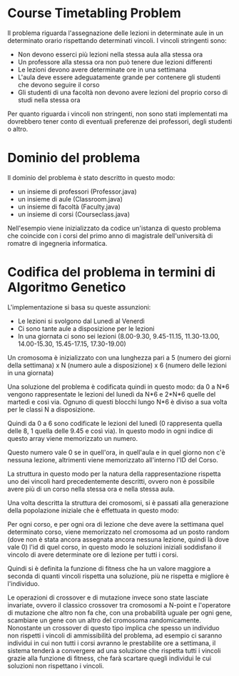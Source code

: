 # Course Timetabling Problem #
Il problema riguarda l'assegnazione delle lezioni in determinate aule in un determinato orario rispettando determinati vincoli.
I vincoli stringenti sono:
  * Non devono esserci più lezioni nella stessa aula alla stessa ora
  * Un professore alla stessa ora non può tenere due lezioni differenti
  * Le lezioni devono avere determinate ore in una settimana
  * L'aula deve essere adeguatamente grande per contenere gli studenti che devono seguire il corso
  * Gli studenti di una facoltà non devono avere lezioni del proprio corso di studi nella stessa ora

Per quanto riguarda i vincoli non stringenti, non sono stati implementati ma dovrebbero tener conto di eventuali preferenze dei professori, degli studenti o altro.

# Dominio del problema #
Il dominio del problema è stato descritto in questo modo:
  * un insieme di professori (Professor.java)
  * un insieme di aule (Classroom.java)
  * un insieme di facoltà (Faculty.java)
  * un insieme di corsi (Courseclass.java)

Nell'esempio viene inizializzato da codice un'istanza di questo problema che coincide con i corsi del primo anno di magistrale dell'università di romatre di ingegneria informatica.

# Codifica del problema in termini di Algoritmo Genetico #
L'implementazione si basa su queste assunzioni:
  * Le lezioni si svolgono dal Lunedì al Venerdì
  * Ci sono tante aule a disposizione per le lezioni
  * In una giornata ci sono sei lezioni (8.00-9.30, 9.45-11.15, 11.30-13.00, 14.00-15.30, 15.45-17.15, 17.30-19.00)

Un cromosoma è inizializzato con una lunghezza pari a 5 (numero dei giorni della settimana) x N (numero aule a disposizione) x 6 (numero delle lezioni in una giornata)

Una soluzione del problema è codificata quindi in questo modo:
da 0 a N\*6 vengono rappresentate le lezioni del lunedì
da N\*6 e 2\*N\*6 quelle del martedì e così via.
Ognuno di questi blocchi lungo N\*6 è diviso a sua volta per le classi N a disposizione.

Quindi da 0 a 6 sono codificate le lezioni del lunedì (0 rappresenta quella delle 8, 1 quella delle 9.45 e così via). In questo modo in ogni indice di questo array viene memorizzato un numero.

Questo numero vale 0 se in quell'ora, in quell'aula e in quel giorno non c'è nessuna lezione, altrimenti viene memorizzato all'interno l'ID del Corso.

La struttura in questo modo per la natura della rappresentazione rispetta uno dei vincoli hard precedentemente descritti, ovvero non è possibile avere più di un corso nella stessa ora e nella stessa aula.

Una volta descritta la struttura dei cromosomi, si è passati alla generazione della popolazione iniziale che è effettuata in questo modo:

Per ogni corso, e per ogni ora di lezione che deve avere la settimana quel determinato corso, viene memorizzato nel cromosoma ad un posto random (dove non è stata ancora assegnata ancora nessuna lezione, quindi là dove vale 0) l'id di quel corso, in questo modo le soluzioni iniziali soddisfano il vincolo di avere determinate ore di lezione per tutti i corsi.

Quindi si è definita la funzione di fitness che ha un valore maggiore a seconda di quanti vincoli rispetta una soluzione, più ne rispetta e migliore è l'individuo.

Le operazioni di crossover e di mutazione invece sono state lasciate invariate, ovvero il classico crossover tra cromosomi a N-point e l'operatore di mutazione che altro non fa che, con una probabilità uguale per ogni gene, scambiare un gene con un altro del cromosoma randomicamente.
Nonostante un crossover di questo tipo implica che spesso un individuo non rispetti i vincoli di ammissibilità del problema, ad esempio ci saranno individui in cui non tutti i corsi avranno le prestabilite ore a settimana, il sistema tenderà a convergere ad una soluzione che rispetta tutti i vincoli grazie alla funzione di fitness, che farà scartare quegli individui le cui soluzioni non rispettano i vincoli.